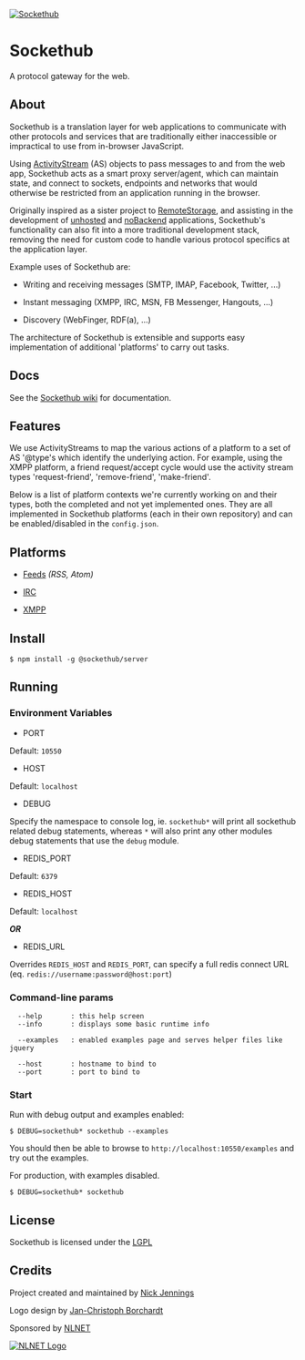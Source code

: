 [![Sockethub](http://sockethub.org/res/img/sockethub-logo.svg)](http://sockethub.org)

# Sockethub

A protocol gateway for the web.

## About

Sockethub is a translation layer for web applications to communicate with
other protocols and services that are traditionally either inaccessible or
impractical to use from in-browser JavaScript.

Using [ActivityStream](http://activitystrea.ms/) (AS) objects to pass messages
to and from the web app, Sockethub acts as a smart proxy server/agent, which
can maintain state, and connect to sockets, endpoints and networks that would
otherwise be restricted from an application running in the browser.

Originally inspired as a sister project to
[RemoteStorage](https://remotestorage.io), and assisting in the development of
[unhosted](http://unhosted.org) and [noBackend](http://nobackend.org)
applications, Sockethub's functionality can also fit into a more traditional
development stack, removing the need for custom code to handle various protocol
specifics at the application layer.

Example uses of Sockethub are:

* Writing and receiving messages (SMTP, IMAP, Facebook, Twitter, ...)

* Instant messaging (XMPP, IRC, MSN, FB Messenger, Hangouts, ...)

* Discovery (WebFinger, RDF(a), ...)

The architecture of Sockethub is extensible and supports easy implementation
of additional 'platforms' to carry out tasks.

## Docs

See the [Sockethub wiki](https://github.com/sockethub/sockethub/wiki) for
documentation.

## Features

We use ActivityStreams to map the various actions of a platform to a set of AS
'@type's which identify the underlying action. For example, using the XMPP
platform, a friend request/accept cycle would use the activity stream types
'request-friend', 'remove-friend', 'make-friend'.

Below is a list of platform contexts we're currently working on and their types,
both the completed and not yet implemented ones. They are all implemented in
Sockethub platforms (each in their own repository) and can be enabled/disabled
in the `config.json`.

## Platforms

* [Feeds](../platform-feeds) *(RSS, Atom)*

* [IRC](../platform-irc) 

* [XMPP](../platform-xmpp) 

## Install

`$ npm install -g @sockethub/server`

## Running

### Environment Variables

* PORT

Default: `10550`

* HOST

Default: `localhost`

* DEBUG

Specify the namespace to console log, ie. `sockethub*` will print all sockethub
related debug statements, whereas `*` will also print any other modules debug
statements that use the `debug` module.

* REDIS_PORT

Default: `6379`

* REDIS_HOST

Default: `localhost`

***OR***

* REDIS_URL

Overrides `REDIS_HOST` and `REDIS_PORT`, can specify a full redis connect URL
(eq. `redis://username:password@host:port`)

### Command-line params

```
  --help       : this help screen
  --info       : displays some basic runtime info

  --examples   : enabled examples page and serves helper files like jquery

  --host       : hostname to bind to
  --port       : port to bind to
```

### Start

Run with debug output and examples enabled:

`$ DEBUG=sockethub* sockethub --examples`

You should then be able to browse to `http://localhost:10550/examples` and try
out the examples.

For production, with examples disabled.

`$ DEBUG=sockethub* sockethub`

## License

Sockethub is licensed under the 
[LGPL](https://github.com/sockethub/sockethub/blob/master/LICENSE)

## Credits

Project created and maintained by [Nick Jennings](http://github.com/silverbucket)

Logo design by [Jan-Christoph Borchardt](http://jancborchardt.net)

Sponsored by [NLNET](http://nlnet.nl)

[![NLNET Logo](http://sockethub.org/res/img/nlnet-logo.svg)](http://nlnet.nl)
